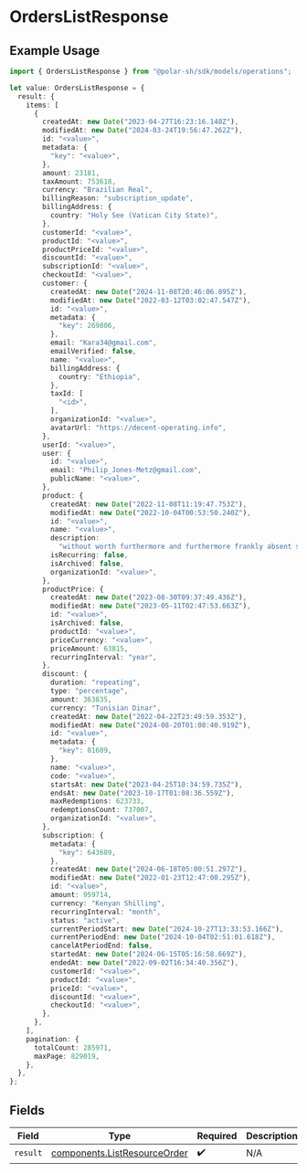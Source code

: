 # OrdersListResponse

## Example Usage

```typescript
import { OrdersListResponse } from "@polar-sh/sdk/models/operations";

let value: OrdersListResponse = {
  result: {
    items: [
      {
        createdAt: new Date("2023-04-27T16:23:16.148Z"),
        modifiedAt: new Date("2024-03-24T19:56:47.262Z"),
        id: "<value>",
        metadata: {
          "key": "<value>",
        },
        amount: 23181,
        taxAmount: 753618,
        currency: "Brazilian Real",
        billingReason: "subscription_update",
        billingAddress: {
          country: "Holy See (Vatican City State)",
        },
        customerId: "<value>",
        productId: "<value>",
        productPriceId: "<value>",
        discountId: "<value>",
        subscriptionId: "<value>",
        checkoutId: "<value>",
        customer: {
          createdAt: new Date("2024-11-08T20:46:06.895Z"),
          modifiedAt: new Date("2022-03-12T03:02:47.547Z"),
          id: "<value>",
          metadata: {
            "key": 269806,
          },
          email: "Kara34@gmail.com",
          emailVerified: false,
          name: "<value>",
          billingAddress: {
            country: "Ethiopia",
          },
          taxId: [
            "<id>",
          ],
          organizationId: "<value>",
          avatarUrl: "https://decent-operating.info",
        },
        userId: "<value>",
        user: {
          id: "<value>",
          email: "Philip_Jones-Metz@gmail.com",
          publicName: "<value>",
        },
        product: {
          createdAt: new Date("2022-11-08T11:19:47.753Z"),
          modifiedAt: new Date("2022-10-04T00:53:50.240Z"),
          id: "<value>",
          name: "<value>",
          description:
            "without worth furthermore and furthermore frankly absent stiff once",
          isRecurring: false,
          isArchived: false,
          organizationId: "<value>",
        },
        productPrice: {
          createdAt: new Date("2023-08-30T09:37:49.436Z"),
          modifiedAt: new Date("2023-05-11T02:47:53.663Z"),
          id: "<value>",
          isArchived: false,
          productId: "<value>",
          priceCurrency: "<value>",
          priceAmount: 63815,
          recurringInterval: "year",
        },
        discount: {
          duration: "repeating",
          type: "percentage",
          amount: 363835,
          currency: "Tunisian Dinar",
          createdAt: new Date("2022-04-22T23:49:59.353Z"),
          modifiedAt: new Date("2024-08-20T01:08:40.919Z"),
          id: "<value>",
          metadata: {
            "key": 81609,
          },
          name: "<value>",
          code: "<value>",
          startsAt: new Date("2023-04-25T10:34:59.735Z"),
          endsAt: new Date("2023-10-17T01:08:36.559Z"),
          maxRedemptions: 623733,
          redemptionsCount: 737007,
          organizationId: "<value>",
        },
        subscription: {
          metadata: {
            "key": 643689,
          },
          createdAt: new Date("2024-06-18T05:00:51.297Z"),
          modifiedAt: new Date("2022-01-23T12:47:00.295Z"),
          id: "<value>",
          amount: 959714,
          currency: "Kenyan Shilling",
          recurringInterval: "month",
          status: "active",
          currentPeriodStart: new Date("2024-10-27T13:33:53.166Z"),
          currentPeriodEnd: new Date("2024-10-04T02:51:01.618Z"),
          cancelAtPeriodEnd: false,
          startedAt: new Date("2024-06-15T05:16:58.669Z"),
          endedAt: new Date("2022-09-02T16:34:40.356Z"),
          customerId: "<value>",
          productId: "<value>",
          priceId: "<value>",
          discountId: "<value>",
          checkoutId: "<value>",
        },
      },
    ],
    pagination: {
      totalCount: 285971,
      maxPage: 829019,
    },
  },
};
```

## Fields

| Field                                                                        | Type                                                                         | Required                                                                     | Description                                                                  |
| ---------------------------------------------------------------------------- | ---------------------------------------------------------------------------- | ---------------------------------------------------------------------------- | ---------------------------------------------------------------------------- |
| `result`                                                                     | [components.ListResourceOrder](../../models/components/listresourceorder.md) | :heavy_check_mark:                                                           | N/A                                                                          |